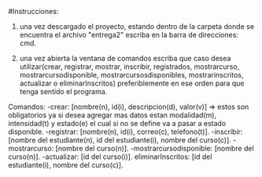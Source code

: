 #Instrucciones:

1. una vez descargado el proyecto, estando dentro de la carpeta donde se encuentra el archivo "entrega2" escriba en la barra de direcciones: cmd.

2. una vez abierta la ventana de comandos escriba que caso desea utilizar(crear, registrar, mostrar, inscribir, registrados, mostrarcurso, mostrarcursodisponible, mostrarcursosdisponibles, mostrarinscritos, actualizar o eliminarInscritos) preferiblemente en ese orden para que tenga sentido el programa.

Comandos:
-crear: [nombre(n), id(i), descripcion(d), valor(v)] => estos son obligatorios ya si desea agregar mas datos estan modalidad(m), intensidad(t) y estado(e) el cual si no se define va a pasar a estado disponible.
-registrar: [nombre(n), id(i), correo(c), telefono(t)].
-inscribir: [nombre del estudiante(n), id del estudiante(i), nombre del curso(c)].
-mostrarcurso: [nombre del curso(n)].
-mostrarcursodisponible: [nombre del curso(n)].
-actualizar: [id del curso(i)].
eliminarInscritos: [id del estudiante(i), nombre del curso(c)].
